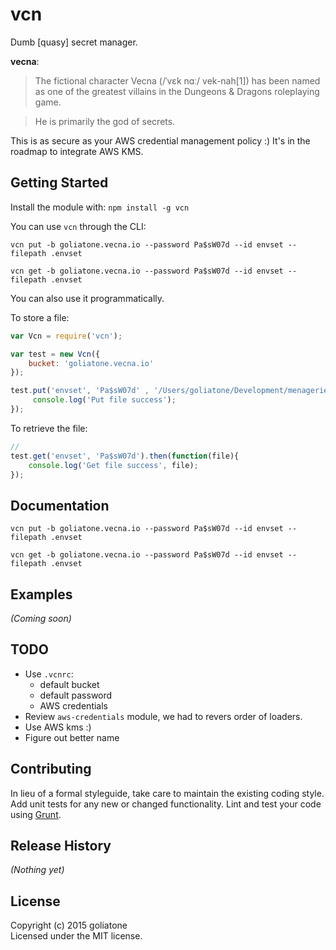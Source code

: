# vcn

Dumb [quasy] secret manager.

**vecna**:
> The fictional character Vecna (/ˈvɛk nɑː/ vek-nah[1]) has been named as one of the greatest villains in the Dungeons & Dragons roleplaying game.


> He is primarily the god of secrets.

This is as secure as your AWS credential management policy :) It's in the roadmap to integrate AWS KMS.

## Getting Started

Install the module with: `npm install -g vcn`

You can use `vcn` through the CLI:

```
vcn put -b goliatone.vecna.io --password Pa$sW07d --id envset --filepath .envset
```

```
vcn get -b goliatone.vecna.io --password Pa$sW07d --id envset --filepath .envset
```

You can also use it programmatically.

To store a file:

```javascript
var Vcn = require('vcn');

var test = new Vcn({
    bucket: 'goliatone.vecna.io'
});

test.put('envset', 'Pa$sW07d' , '/Users/goliatone/Development/menagerie/.envset').then(function(){
     console.log('Put file success');
});
```


To retrieve the file:
```js
//
test.get('envset', 'Pa$sW07d').then(function(file){
    console.log('Get file success', file);
});

```

## Documentation

```
vcn put -b goliatone.vecna.io --password Pa$sW07d --id envset --filepath .envset
```

```
vcn get -b goliatone.vecna.io --password Pa$sW07d --id envset --filepath .envset
```

## Examples
_(Coming soon)_

## TODO
* Use `.vcnrc`:
    * default bucket
    * default password
    * AWS credentials
* Review `aws-credentials` module, we had to revers order of loaders.
* Use AWS kms :)
* Figure out better name

## Contributing
In lieu of a formal styleguide, take care to maintain the existing coding style. Add unit tests for any new or changed functionality. Lint and test your code using [Grunt](http://gruntjs.com/).

## Release History
_(Nothing yet)_

## License
Copyright (c) 2015 goliatone  
Licensed under the MIT license.
